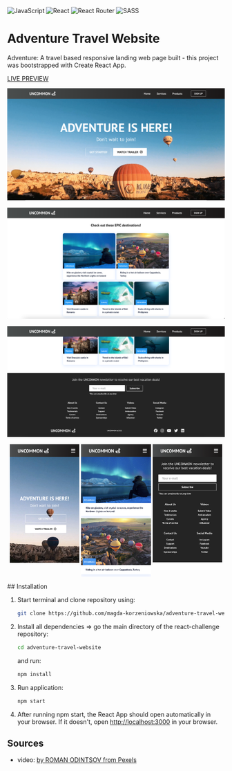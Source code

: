 ![JavaScript](https://img.shields.io/badge/javascript-%23323330.svg?style=for-the-badge&logo=javascript&logoColor=%23F7DF1E) ![React](https://img.shields.io/badge/React-20232A?style=for-the-badge&logo=react&logoColor=61DAFB) ![React Router](https://img.shields.io/badge/React_Router-CA4245?style=for-the-badge&logo=react-router&logoColor=white) ![SASS](https://img.shields.io/badge/SASS-hotpink.svg?style=for-the-badge&logo=SASS&logoColor=white)

# Adventure Travel Website

Adventure: A travel based responsive landing web page built - this project was bootstrapped with Create React App.

[LIVE PREVIEW](https://magda-korzeniowska.github.io/adventure-travel-website/)

![Landing Page](/src/assets/images/landing_page.png?raw=true "Landing Page")

![Cards](/src/assets/images/cards.png?raw=true "Cards")

![Footer](/src/assets/images/footer.png?raw=true "Footer")

<p align="middle">
  <img align="top" src="/src/assets/images/landing_page_mobile.png" width="32%" />
  <img align="top" src="/src/assets/images/cards_mobile.png" width="32%" /> 
  <img align="top" src="/src/assets/images/footer_mobile.png" width="32%" />
</p>
## Installation

1. Start terminal and clone repository using:
   ```bash
   git clone https://github.com/magda-korzeniowska/adventure-travel-website
   ```
2. Install all dependencies => go the main directory of the react-challenge repository:

   ```bash
   cd adventure-travel-website
   ```

   and run:

   ```bash
   npm install
   ```

3. Run application:

   ```bash
   npm start
   ```

4. After running npm start, the React App should open automatically in your browser. If it doesn't, open [http://localhost:3000](http://localhost:3000) in your browser.

## Sources

- video: [by ROMAN ODINTSOV from Pexels](https://www.pexels.com/pl-pl/@roman-odintsov/)
